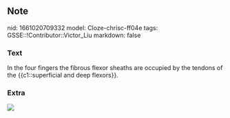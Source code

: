 ## Note
nid: 1661020709332
model: Cloze-chrisc-ff04e
tags: GSSE::!Contributor::Victor_Liu
markdown: false

### Text
In the four fingers the fibrous flexor sheaths are occupied by the tendons of the {{c1::superficial and deep flexors}}.

### Extra
<img src="paste-62f13761f476dbc3a568c912fab380455560baa1.jpg">
